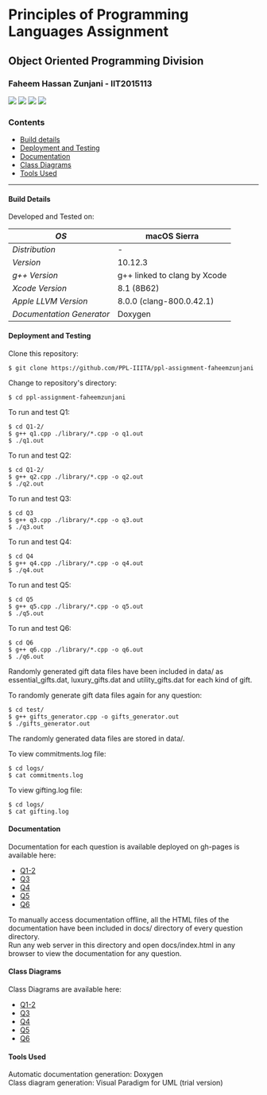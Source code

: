 # Principles of Programming Languages Assignment

## Object Oriented Programming Division  
### Faheem Hassan Zunjani - IIT2015113

<span><img src="https://img.shields.io/badge/language-c%2B%2B-brightgreen.svg"/></span>
<span><img src="https://img.shields.io/badge/completion-58.33%25-yellow.svg"/></span>
<span><img src="https://img.shields.io/badge/xcode-8.1-blue.svg"/></span>
<span><img src="https://img.shields.io/badge/documentation-Doxygen-red.svg"/></span>

### Contents
* [Build details](#build-details)
* [Deployment and Testing](#deployment-and-testing)
* [Documentation](https://ppl-iiita.github.io/ppl-assignment-faheemzunjani/Q1-2/docs/)
* [Class Diagrams](#class-diagrams)
* [Tools Used](#tools-used)  

---
#### Build Details
Developed and Tested on:  

| *OS* | macOS Sierra |
| --- | --- |
| *Distribution* | - |
| *Version* | 10.12.3 |
| *g++ Version* | g++ linked to clang by Xcode |  
| *Xcode Version* | 8.1 (8B62) |  
| *Apple LLVM Version* | 8.0.0 (clang-800.0.42.1) |
| *Documentation Generator* | Doxygen |

#### Deployment and Testing
Clone this repository:
```
$ git clone https://github.com/PPL-IIITA/ppl-assignment-faheemzunjani
```

Change to repository's directory:
```
$ cd ppl-assignment-faheemzunjani
```

To run and test Q1:
```
$ cd Q1-2/
$ g++ q1.cpp ./library/*.cpp -o q1.out
$ ./q1.out
```

To run and test Q2:
```
$ cd Q1-2/
$ g++ q2.cpp ./library/*.cpp -o q2.out
$ ./q2.out
```

To run and test Q3:
```
$ cd Q3
$ g++ q3.cpp ./library/*.cpp -o q3.out
$ ./q3.out
```

To run and test Q4:
```
$ cd Q4
$ g++ q4.cpp ./library/*.cpp -o q4.out
$ ./q4.out
```

To run and test Q5:
```
$ cd Q5
$ g++ q5.cpp ./library/*.cpp -o q5.out
$ ./q5.out
```

To run and test Q6:
```
$ cd Q6
$ g++ q6.cpp ./library/*.cpp -o q6.out
$ ./q6.out
```
Randomly generated gift data files have been included in data/ as essential_gifts.dat, luxury_gifts.dat and utility_gifts.dat for each kind of gift.  

To randomly generate gift data files again for any question:
```
$ cd test/
$ g++ gifts_generator.cpp -o gifts_generator.out
$ ./gifts_generator.out

```
The randomly generated data files are stored in data/.  

To view commitments.log file:
```
$ cd logs/
$ cat commitments.log
```

To view gifting.log file:
```
$ cd logs/
$ cat gifting.log
```

#### Documentation
Documentation for each question is available deployed on gh-pages is available here:   
- [Q1-2](https://ppl-iiita.github.io/ppl-assignment-faheemzunjani/Q1-2/docs/)
- [Q3](https://ppl-iiita.github.io/ppl-assignment-faheemzunjani/Q3/docs/)
- [Q4](https://ppl-iiita.github.io/ppl-assignment-faheemzunjani/Q4/docs/)
- [Q5](https://ppl-iiita.github.io/ppl-assignment-faheemzunjani/Q5/docs/)
- [Q6](https://ppl-iiita.github.io/ppl-assignment-faheemzunjani/Q6/docs/)

To manually access documentation offline, all the HTML files of the documentation have been included in docs/ directory of every question directory.   
Run any web server in this directory and open docs/index.html in any browser to view the documentation for any question.

#### Class Diagrams
Class Diagrams are available here:   
- [Q1-2](https://github.com/PPL-IIITA/ppl-assignment-faheemzunjani/blob/master/Q1-2/Class%20Diagram.pdf)
- [Q3](https://github.com/PPL-IIITA/ppl-assignment-faheemzunjani/blob/master/Q3/Class%20Diagram.pdf)
- [Q4](https://github.com/PPL-IIITA/ppl-assignment-faheemzunjani/blob/master/Q4/Class%20Diagram.pdf)
- [Q5](https://github.com/PPL-IIITA/ppl-assignment-faheemzunjani/blob/master/Q5/Class%20Diagram.pdf)
- [Q6](https://github.com/PPL-IIITA/ppl-assignment-faheemzunjani/blob/master/Q6/Class%20Diagram.pdf)

#### Tools Used
Automatic documentation generation: Doxygen  
Class diagram generation: Visual Paradigm for UML (trial version)
